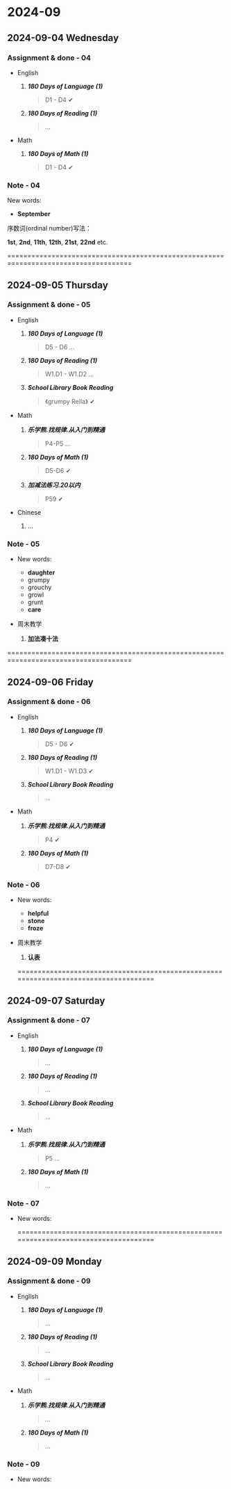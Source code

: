 # 2024-09

## 2024-09-04 Wednesday

### Assignment & done - 04

- English
  1. _**180 Days of Language (1)**_
     > D1 - D4 ✔

  2. _**180 Days of Reading (1)**_
     > ...

- Math
  1. _**180 Days of Math (1)**_
     > D1 - D4 ✔

### Note - 04

New words:

- **September**

序数词(ordinal number)写法：

**1st**, **2nd**, **11th**, **12th**, **21st**, **22nd** etc.

=====================================================================================

## 2024-09-05 Thursday

### Assignment & done - 05

- English
  1. _**180 Days of Language (1)**_
     > D5 - D6 ...

  2. _**180 Days of Reading (1)**_
     > W1.D1 - W1.D2 ...

  3. _**School Library Book Reading**_
     > 《grumpy Rella》 ✔

- Math
  1. _**乐学熊.找规律.从入门到精通**_
     > P4-P5 ...

  2. _**180 Days of Math (1)**_
     > D5-D6 ✔

  3. _**加减法练习.20以内**_
     > P59 ✔

- Chinese
  1. ...

### Note - 05

- New words:
  - **daughter**
  - grumpy
  - grouchy
  - growl
  - grunt
  - **care**

- 周末教学
  1. **加法凑十法**

=====================================================================================

## 2024-09-06 Friday

### Assignment & done - 06

- English
  1. _**180 Days of Language (1)**_
     > D5 - D6 ✔

  2. _**180 Days of Reading (1)**_
     > W1.D1 - W1.D3 ✔

  3. _**School Library Book Reading**_
     > ...

- Math
  1. _**乐学熊.找规律.从入门到精通**_
     > P4 ✔

  2. _**180 Days of Math (1)**_
     > D7-D8 ✔

### Note - 06

- New words:
  - **helpful**
  - **stone**
  - **froze**

- 周末教学
  1. **认表**

  =====================================================================================

## 2024-09-07 Saturday

### Assignment & done - 07

- English
  1. _**180 Days of Language (1)**_
     > ...

  2. _**180 Days of Reading (1)**_
     > ...

  3. _**School Library Book Reading**_
     > ...

- Math
  1. _**乐学熊.找规律.从入门到精通**_
     > P5 ...

  2. _**180 Days of Math (1)**_
     > ...

### Note - 07

- New words:

  =====================================================================================

## 2024-09-09 Monday

### Assignment & done - 09

- English
  1. _**180 Days of Language (1)**_
     > ...

  2. _**180 Days of Reading (1)**_
     > ...

  3. _**School Library Book Reading**_
     > ...

- Math
  1. _**乐学熊.找规律.从入门到精通**_
     > ...

  2. _**180 Days of Math (1)**_
     > ...

### Note - 09

- New words:

